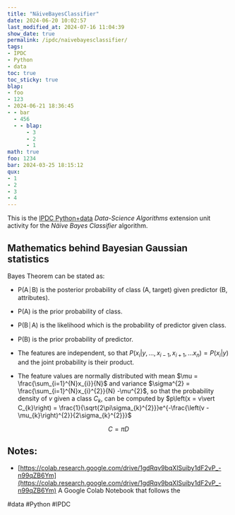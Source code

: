 ```yaml
---
title: "NäiveBayesClassifier"
date: 2024-06-20 10:02:57
last_modified_at: 2024-07-16 11:04:39
show_date: true
permalink: /ipdc/naivebayesclassifier/
tags:
- IPDC
- Python
- data
toc: true
toc_sticky: true
blap:
- foo
- 123
- 2024-06-21 18:36:45
- - bar
  - 456
  - - blap:
      - 3
      - 2
      - 1
math: true
foo: 1234
bar: 2024-03-25 18:15:12
qux:
- 1
- 2
- 3
- 4
---
```

This is the [IPDC Python+data](https://sites.google.com/edc.org/ipdc/python-data) *Data-Science Algorithms* extension unit activity for the *Näive Bayes Classifier* algorithm.

## Mathematics behind Bayesian Gaussian statistics

Bayes Theorem can be stated as:

- P(A&#9168;B) is the posterior probability of class (A, target) given predictor (B, attributes).
- P(A) is the prior probability of class.
- P(B&#9168;A) is the likelihood which is the probability of predictor given class.
- P(B) is the prior probability of predictor.

- The features are independent, so that $P\left(x_{i}\vert y, \dots, x_{i-1}, x_{i+1}, \dots x_{n}\right) = P\left(x_{i}\vert y\right)$ and the joint probability is their product.
- The feature values are normally distributed with mean $\mu = \frac{\sum_{i=1}^{N}x_{i}}{N}$ and variance $\sigma^{2} = \frac{\sum_{i=1}^{N}x_{i}^{2}}{N} -\mu^{2}$, so that the probability density of $v$ given a class $C_{k}$, can be computed by $p\left(x = v\vert C_{k}\right) = \frac{1}{\sqrt{2\pi\sigma_{k}^{2}}}e^{-\frac{\left(v - \mu_{k}\right)^{2}}{2\sigma_{k}^{2}}}$

$$C=\pi D$$

## Notes:

- [https://colab.research.google.com/drive/1gdRqv9bqXlSuiby1dF2vP_-n99qZB6Ym](https://colab.research.google.com/drive/1gdRqv9bqXlSuiby1dF2vP_-n99qZB6Ym) A Google Colab Notebook that follows the

#data #Python #IPDC